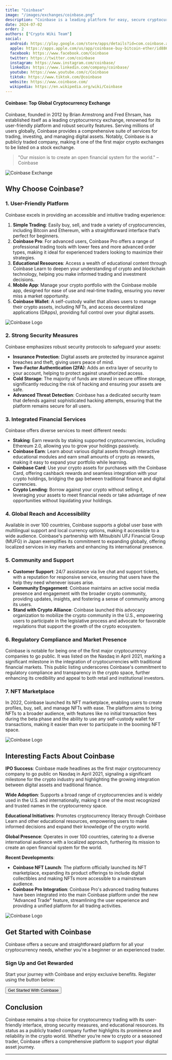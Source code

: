 ```yaml
---
title: "Coinbase"
image: "/images/exchanges/coinbase.png"
description: "Coinbase is a leading platform for easy, secure cryptocurrency trading and investment."
date: 2024-07-02
order: 2
authors: ["Crypto Wiki Team"]
social:
  android: https://play.google.com/store/apps/details?id=com.coinbase.android
  apple: https://apps.apple.com/us/app/coinbase-buy-bitcoin-ether/id886427730
  facebook: https://www.facebook.com/Coinbase
  twitter: https://twitter.com/coinbase
  instagram: https://www.instagram.com/coinbase/
  linkedin: https://www.linkedin.com/company/coinbase/
  youtube: https://www.youtube.com/c/Coinbase
  tiktok: https://www.tiktok.com/@coinbase
  website: https://www.coinbase.com/
  wikipedia: https://en.wikipedia.org/wiki/Coinbase
---
```


#### Coinbase: Top Global Cryptocurrency Exchange

Coinbase, founded in 2012 by Brian Armstrong and Fred Ehrsam, has established itself as a leading cryptocurrency exchange, renowned for its user-friendly platform and robust security features. Serving millions of users globally, Coinbase provides a comprehensive suite of services for trading, investing, and managing digital assets. Notably, Coinbase is a publicly traded company, making it one of the first major crypto exchanges to be listed on a stock exchange.

> "Our mission is to create an open financial system for the world." – Coinbase

![Coinbase Exchange](/images/exchanges/coinbase.png)

## Why Choose Coinbase?

### 1. User-Friendly Platform

Coinbase excels in providing an accessible and intuitive trading experience:

1. **Simple Trading**: Easily buy, sell, and trade a variety of cryptocurrencies, including Bitcoin and Ethereum, with a straightforward interface that’s perfect for beginners.
2. **Coinbase Pro**: For advanced users, Coinbase Pro offers a range of professional trading tools with lower fees and more advanced order types, making it ideal for experienced traders looking to maximize their strategies.
3. **Educational Resources**: Access a wealth of educational content through Coinbase Learn to deepen your understanding of crypto and blockchain technology, helping you make informed trading and investment decisions.
4. **Mobile App**: Manage your crypto portfolio with the Coinbase mobile app, designed for ease of use and real-time trading, ensuring you never miss a market opportunity.
5. **Coinbase Wallet**: A self-custody wallet that allows users to manage their crypto assets, including NFTs, and access decentralized applications (DApps), providing full control over your digital assets.

![Coinbase Logo](/images/posts/coinbase-wallet.png)

### 2. Strong Security Measures

Coinbase emphasizes robust security protocols to safeguard your assets:

- **Insurance Protection**: Digital assets are protected by insurance against breaches and theft, giving users peace of mind.
- **Two-Factor Authentication (2FA)**: Adds an extra layer of security to your account, helping to protect against unauthorized access.
- **Cold Storage**: The majority of funds are stored in secure offline storage, significantly reducing the risk of hacking and ensuring your assets are safe.
- **Advanced Threat Detection**: Coinbase has a dedicated security team that defends against sophisticated hacking attempts, ensuring that the platform remains secure for all users.

### 3. Integrated Financial Services

Coinbase offers diverse services to meet different needs:

- **Staking**: Earn rewards by staking supported cryptocurrencies, including Ethereum 2.0, allowing you to grow your holdings passively.
- **Coinbase Earn**: Learn about various digital assets through interactive educational modules and earn small amounts of crypto as rewards, making it easy to expand your portfolio while learning.
- **Coinbase Card**: Use your crypto assets for purchases with the Coinbase Card, offering cashback rewards and seamless integration with your crypto holdings, bridging the gap between traditional finance and digital currencies.
- **Crypto Lending**: Borrow against your crypto without selling it, leveraging your assets to meet financial needs or take advantage of new opportunities without liquidating your holdings.

### 4. Global Reach and Accessibility

Available in over 100 countries, Coinbase supports a global user base with multilingual support and local currency options, making it accessible to a wide audience. Coinbase's partnership with Mitsubishi UFJ Financial Group (MUFG) in Japan exemplifies its commitment to expanding globally, offering localized services in key markets and enhancing its international presence.

### 5. Community and Support

- **Customer Support**: 24/7 assistance via live chat and support tickets, with a reputation for responsive service, ensuring that users have the help they need whenever issues arise.
- **Community Engagement**: Coinbase maintains an active social media presence and engagement with the broader crypto community, providing updates, insights, and fostering a sense of community among its users.
- **Stand with Crypto Alliance**: Coinbase launched this advocacy organization to mobilize the crypto community in the U.S., empowering users to participate in the legislative process and advocate for favorable regulations that support the growth of the crypto ecosystem.

### 6. Regulatory Compliance and Market Presence

Coinbase is notable for being one of the first major cryptocurrency companies to go public. It was listed on the Nasdaq in April 2021, marking a significant milestone in the integration of cryptocurrencies with traditional financial markets. This public listing underscores Coinbase's commitment to regulatory compliance and transparency in the crypto space, further enhancing its credibility and appeal to both retail and institutional investors.

### 7. NFT Marketplace

In 2022, Coinbase launched its NFT marketplace, enabling users to create profiles, buy, sell, and manage NFTs with ease. The platform aims to bring NFTs to a broader audience, with features like no initial transaction fees during the beta phase and the ability to use any self-custody wallet for transactions, making it easier than ever to participate in the booming NFT space.

![Coinbase Logo](/images/posts/coinbase-office.jpg)

## Interesting Facts About Coinbase

**IPO Success**: Coinbase made headlines as the first major cryptocurrency company to go public on Nasdaq in April 2021, signaling a significant milestone for the crypto industry and highlighting the growing integration between digital assets and traditional finance.

**Wide Adoption**: Supports a broad range of cryptocurrencies and is widely used in the U.S. and internationally, making it one of the most recognized and trusted names in the cryptocurrency space.

**Educational Initiatives**: Promotes cryptocurrency literacy through Coinbase Learn and other educational resources, empowering users to make informed decisions and expand their knowledge of the crypto world.

**Global Presence**: Operates in over 100 countries, catering to a diverse international audience with a localized approach, furthering its mission to create an open financial system for the world.

**Recent Developments**:

- **Coinbase NFT Launch**: The platform officially launched its NFT marketplace, expanding its product offerings to include digital collectibles and making NFTs more accessible to a mainstream audience.
- **Coinbase Pro Integration**: Coinbase Pro's advanced trading features have been integrated into the main Coinbase platform under the new "Advanced Trade" feature, streamlining the user experience and providing a unified platform for all trading activities.

![Coinbase Logo](/images/posts/coinbase-app.jpg)

## Get Started with Coinbase

Coinbase offers a secure and straightforward platform for all your cryptocurrency needs, whether you're a beginner or an experienced trader.

### Sign Up and Get Rewarded

Start your journey with Coinbase and enjoy exclusive benefits. Register using the button below:

<Button href="(https://coinbase.com/join/8CXGA44?src=referral-link" type="btn-exchange">Get Started With Coinbase</Button>

## Conclusion

Coinbase remains a top choice for cryptocurrency trading with its user-friendly interface, strong security measures, and educational resources. Its status as a publicly traded company further highlights its prominence and reliability in the crypto world. Whether you’re new to crypto or a seasoned trader, Coinbase offers a comprehensive platform to support your digital asset journey.

---
